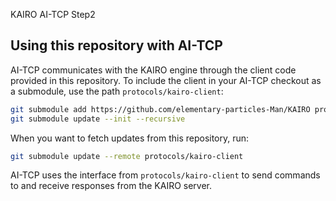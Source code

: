 KAIRO
AI-TCP Step2

## Using this repository with AI-TCP

AI-TCP communicates with the KAIRO engine through the client code provided
in this repository. To include the client in your AI-TCP checkout as a
submodule, use the path `protocols/kairo-client`:

```bash
git submodule add https://github.com/elementary-particles-Man/KAIRO protocols/kairo-client
git submodule update --init --recursive
```

When you want to fetch updates from this repository, run:

```bash
git submodule update --remote protocols/kairo-client
```

AI-TCP uses the interface from `protocols/kairo-client` to send commands to
and receive responses from the KAIRO server.
